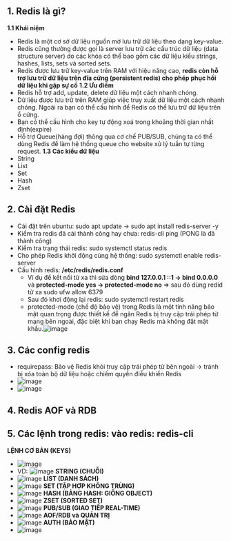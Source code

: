 ## 1. Redis là gì?
**1.1 Khái niệm**
- Redis là một cơ sở dữ liệu nguồn mở lưu trữ dữ liệu theo dạng key-value.
- Redis cũng thường được gọi là server lưu trữ các cấu trúc dữ liệu (data structure server) do các khóa có thể bao gồm các dữ liệu kiểu strings, hashes, lists, sets và sorted sets.
- Redis được lưu trữ key-value trên RAM với hiệu năng cao, **redis còn hỗ trợ lưu trữ dữ liệu trên đĩa cứng (persistent redis) cho phép phục hồi dữ liệu khi gặp sự cố**
**1.2 Ưu điểm**
- Redis hỗ trợ add, update, delete dữ liệu một cách nhanh chóng.
- Dữ liệu được lưu trữ trên RAM giúp việc truy xuất dữ liệu một cách nhanh chóng. Ngoài ra bạn có thể cấu hình để Redis có thể lưu trữ dữ liệu trên ổ cứng.
- Bạn có thể cấu hình cho key tự động xoá trong khoảng thời gian nhất định(expire)
- Hỗ trợ Queue(hàng đợi) thông qua cơ chế PUB/SUB, chúng ta có thể dùng Redis để làm hệ thống queue cho website xử lý tuần tự từng request.
**1.3 Các kiểu dữ liệu**
- String
- List
- Set
- Hash
- Zset

## 2. Cài đặt Redis
- Cài đặt trên ubuntu: sudo apt update -> sudo apt install redis-server -y
- Kiểm tra redis đã cài thành công hay chưa: redis-cli ping (PONG là đã thành công)
- Kiểm tra trạng thái redis: sudo systemctl status redis
- Cho phép Redis khởi động cùng hệ thống: sudo systemctl enable redis-server
- Cấu hình redis: **/etc/redis/redis.conf**
  + Ví dụ để kết nối từ xa thì sửa dòng **bind 127.0.0.1 ::1 -> bind 0.0.0.0** và **protected-mode yes -> protected-mode no** => sau đó dùng redid từ xa sudo ufw allow 6379
  + Sau đó khơi động lại redis: sudo systemctl restart redis
  + protected-mode (chế độ bảo vệ) trong Redis là một tính năng bảo mật quan trọng được thiết kế để ngăn Redis bị truy cập trái phép từ mạng bên ngoài, đặc biệt khi bạn chạy Redis mà không đặt mật khẩu.![image](https://github.com/user-attachments/assets/6f8b550e-f3f4-433f-8b7f-ad8de5701483)

## 3. Các config redis
- requirepass: Bảo vệ Redis khỏi truy cập trái phép từ bên ngoài → tránh bị xóa toàn bộ dữ liệu hoặc chiếm quyền điều khiển Redis
- ![image](https://github.com/user-attachments/assets/d4d818a5-8b5e-4e90-98d3-d52e67d37573)
- ![image](https://github.com/user-attachments/assets/98045c21-0cbc-45ae-b829-06506af318bf)

## 4. Redis AOF và RDB

## 5. Các lệnh trong redis: vào redis: redis-cli
**LỆNH CƠ BẢN (KEYS)**
- ![image](https://github.com/user-attachments/assets/1291940b-3036-49a4-b20f-06ce677b1b02)
- VD: ![image](https://github.com/user-attachments/assets/96efbcae-6af1-4e1e-b909-3e41f17a0c8b)
**STRING (CHUỖI)**
- ![image](https://github.com/user-attachments/assets/77444dee-b68d-4b63-825c-99c735cad861)
**LIST (DANH SÁCH)**
- ![image](https://github.com/user-attachments/assets/64d5ae16-0c9e-4720-aca6-e94cbf839329)
**SET (TẬP HỢP KHÔNG TRÙNG)**
- ![image](https://github.com/user-attachments/assets/ac9fc4a5-0cac-43d1-8bd2-b1b5b8061856)
**HASH (BẢNG HASH: GIỐNG OBJECT)**
- ![image](https://github.com/user-attachments/assets/a83c1690-b780-43dd-bb82-73bcfe7b5a64)
**ZSET (SORTED SET)**
- ![image](https://github.com/user-attachments/assets/ee5d7333-b2df-4810-a1c1-e3380c0e9abe)
**PUB/SUB (GIAO TIẾP REAL-TIME)**
- ![image](https://github.com/user-attachments/assets/4dca6443-af16-4d87-8913-23e82d9d0a0a)
**AOF/RDB và QUẢN TRỊ**
- ![image](https://github.com/user-attachments/assets/6a4c0a63-88f2-4b41-a4b0-f2b8c49f1671)
**AUTH (BẢO MẬT)**
- ![image](https://github.com/user-attachments/assets/2be32984-6d04-4501-b4db-744b8c7748f9)








